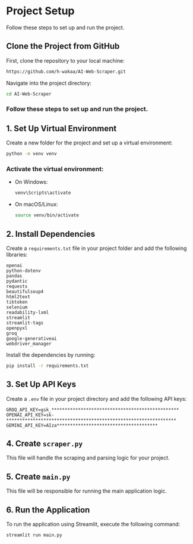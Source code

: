
# Project Setup

Follow these steps to set up and run the project.

## Clone the Project from GitHub

First, clone the repository to your local machine:

```bash
https://github.com/h-wakaa/AI-Web-Scraper.git
```
Navigate into the project directory:

```bash
cd AI-Web-Scraper
```

### Follow these steps to set up and run the project.

## 1. Set Up Virtual Environment

Create a new folder for the project and set up a virtual environment:

```bash
python -m venv venv
```

### Activate the virtual environment:
- On Windows: 
  ```bash
  venv\Scripts\activate
  ```
- On macOS/Linux: 
  ```bash
  source venv/bin/activate
  ```

## 2. Install Dependencies

Create a `requirements.txt` file in your project folder and add the following libraries:

```text
openai
python-dotenv
pandas
pydantic
requests
beautifulsoup4
html2text
tiktoken
selenium
readability-lxml
streamlit
streamlit-tags
openpyxl
groq
google-generativeai
webdriver_manager
```

Install the dependencies by running:

```bash
pip install -r requirements.txt
```

## 3. Set Up API Keys

Create a `.env` file in your project directory and add the following API keys:

```env
GROQ_API_KEY=gsk_************************************************
OPENAI_API_KEY=sk-****************************************************************
GEMINI_API_KEY=AIza**************************************
```

## 4. Create `scraper.py`

This file will handle the scraping and parsing logic for your project.

## 5. Create `main.py`

This file will be responsible for running the main application logic.

## 6. Run the Application

To run the application using Streamlit, execute the following command:

```bash
streamlit run main.py
```
